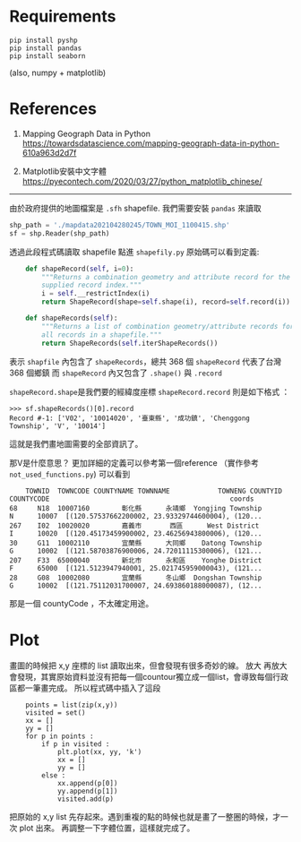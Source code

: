 
# Requirements 
```
pip install pyshp
pip install pandas
pip install seaborn
```
(also, numpy + matplotlib)

# References
1. Mapping Geograph Data in Python
https://towardsdatascience.com/mapping-geograph-data-in-python-610a963d2d7f

2. Matplotlib安裝中文字體
https://pyecontech.com/2020/03/27/python_matplotlib_chinese/


______

由於政府提供的地圖檔案是 `.sfh` shapefile. 我們需要安裝 `pandas` 來讀取

```py
shp_path = './mapdata202104280245/TOWN_MOI_1100415.shp'
sf = shp.Reader(shp_path)
```

透過此段程式碼讀取 shapefile
點進 `shapefily.py` 原始碼可以看到定義:

```py
    def shapeRecord(self, i=0):
        """Returns a combination geometry and attribute record for the
        supplied record index."""
        i = self.__restrictIndex(i)
        return ShapeRecord(shape=self.shape(i), record=self.record(i))

    def shapeRecords(self):
        """Returns a list of combination geometry/attribute records for
        all records in a shapefile."""
        return ShapeRecords(self.iterShapeRecords())
```

表示 `shapfile` 內包含了 `shapeRecords`，總共 368 個 `shapeRecord` 代表了台灣 368 個鄉鎮
而 `shapeRecord` 內又包含了 `.shape()` 與 `.record`

`shapeRecord.shape`是我們要的經緯度座標
`shapeRecord.record` 則是如下格式 ：
```
>>> sf.shapeRecords()[0].record
Record #-1: ['V02', '10014020', '臺東縣', '成功鎮', 'Chenggong Township', 'V', '10014']
```

這就是我們畫地圖需要的全部資訊了。

那V是什麼意思？
更加詳細的定義可以參考第一個reference （實作參考 `not_used_functions.py`)
可以看到 
```
    TOWNID  TOWNCODE COUNTYNAME TOWNNAME            TOWNENG COUNTYID COUNTYCODE                                             coords
68     N18  10007160        彰化縣      永靖鄉  Yongjing Township        N      10007  [(120.57537662200002, 23.93329744600004), (120...
267    I02  10020020        嘉義市       西區      West District        I      10020  [(120.45173459900002, 23.46256943800006), (120...
30     G11  10002110        宜蘭縣      大同鄉    Datong Township        G      10002  [(121.58703876900006, 24.72011115300006), (121...
207    F33  65000040        新北市      永和區    Yonghe District        F      65000  [(121.5123947940001, 25.021745959000043), (121...
28     G08  10002080        宜蘭縣      冬山鄉  Dongshan Township        G      10002  [(121.75112031700007, 24.693860188000087), (12...

```

那是一個 countyCode ，不太確定用途。

# Plot

畫圖的時候把 x,y 座標的 list 讀取出來，但會發現有很多奇妙的線。
放大
再放大
會發現，其實原始資料並沒有把每一個countour獨立成一個list，會導致每個行政區都一筆畫完成。
所以程式碼中插入了這段

```
    points = list(zip(x,y))
    visited = set()
    xx = []
    yy = []
    for p in points :
        if p in visited :
            plt.plot(xx, yy, 'k')
            xx = []
            yy = []
        else :
            xx.append(p[0])
            yy.append(p[1])
            visited.add(p)
```
把原始的 x,y list 先存起來。遇到重複的點的時候也就是畫了一整圈的時候，才一次 plot 出來。
再調整一下字體位置，這樣就完成了。